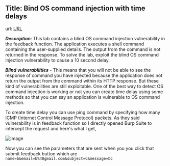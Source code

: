 ## Title: Bind OS command injection with time delays

url: [URL](https://0adf00bb03c666a781afd49b00130040.web-security-academy.net/)

***Description***: This lab contains a blind OS command injection vulnerability in the feedback function. The application executes a shell command containing the user-supplied details. The output from the command is not returned in the response.
To solve the lab, exploit the blind OS command injection vulnerability to cause a 10 second delay.

***Blind vulnerabilities*** - This means that you will not be able to see the response of command you have injected because the application does not return the output from the command within its HTTP response. But these kind of vulnerabilities are still exploitable.
One of the best way to detect OS command injection is working or not you can create time delay using some methods so that you can say an application is vulnerable to OS command injection.

To create time delay you can use ping command by specifying how many ICMP (Internet Control Message Protocol) packets.
As they said vulnerability is in feedback function so I directly opened Burp Suite to intercept the request and here's what I get,

![image](https://github.com/Darry1968/Portswigger/assets/104063375/1d9d34ff-8902-40f6-a244-ac2e465963ba)

Now you can see the parameters that are sent when you you click that submit feedback button which are 
`
name=b&email=b%40gmail.com&subject=C&message=bc
`

